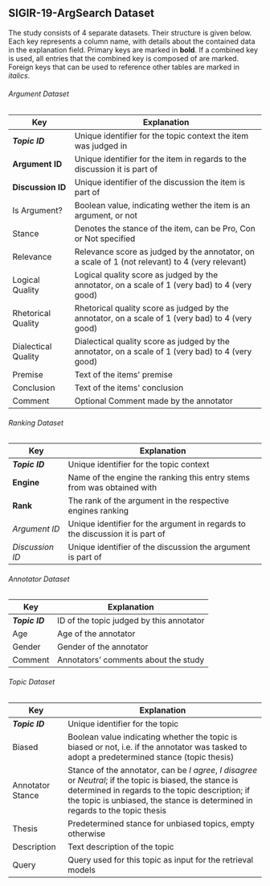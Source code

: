 ## SIGIR-19-ArgSearch Dataset
The study consists of 4 separate datasets. Their structure is given below. Each key represents a column name, with details about the contained data in the explanation field. Primary keys are marked in **bold**. If a combined key is used, all entries that the combined key is composed of are marked. Foreign keys that can be used to reference other tables are marked in *italics*.

###### Argument Dataset
| Key                 | Explanation                                                                                       |
|---------------------|---------------------------------------------------------------------------------------------------|
| ***Topic ID***      | Unique identifier for the topic context the item was judged in                                    |
| **Argument ID**     | Unique identifier for the item in regards to the discussion it is part of                         |
| **Discussion ID**   | Unique identifier of the discussion the item is part of                                           |
| Is Argument?        | Boolean value, indicating wether the item is an argument, or not                                  |
| Stance              | Denotes the stance of the item, can be Pro, Con or Not specified                                  |
| Relevance           | Relevance score as judged by the annotator, on a scale of 1 (not relevant) to 4 (very relevant)   |
| Logical Quality     | Logical quality score as judged by the annotator, on a scale of 1 (very bad) to 4 (very good)     |
| Rhetorical Quality  | Rhetorical quality score as judged by the annotator, on a scale of 1 (very bad) to 4 (very good)  |
| Dialectical Quality | Dialectical quality score as judged by the annotator, on a scale of 1 (very bad) to 4 (very good) |
| Premise             | Text of the items' premise                                                                        |
| Conclusion          | Text of the items' conclusion                                                                     |
| Comment             | Optional Comment made by the annotator                                                            |

###### Ranking Dataset
| Key               | Explanation                                                                   |
|-------------------|-------------------------------------------------------------------------------|
| ***Topic ID***    | Unique identifier for the topic context                                       |
| **Engine**        | Name of the engine the ranking this entry stems from was obtained with        |
| **Rank**          | The rank of the argument in the respective engines ranking                    |
| *Argument ID*     | Unique identifier for the argument in regards to the discussion it is part of |
| *Discussion ID*   | Unique identifier of the discussion the argument is part of                   |

###### Annotator Dataset 
| Key               | Explanation                              |
|-------------------|------------------------------------------|
| ***Topic ID***    | ID of the topic judged by this annotator |
| Age               | Age of the annotator                     |
| Gender            | Gender of the annotator                  |
| Comment           | Annotators’ comments about the study     |

###### Topic Dataset
| Key                       | Explanation                                                                                                                                                                                                                                   |
|---------------------------|-----------------------------------------------------------------------------------------------------------------------------------------------------------------------------------------------------------------------------------------------|
| ***Topic ID***            | Unique identifier for the topic                                                                                                                                                                                                               |
| Biased                    | Boolean value indicating whether the topic is biased or not, i.e. if the annotator was tasked to adopt a predetermined stance (topic thesis)                                                                                                  |
| Annotator Stance          | Stance of the annotator, can be *I agree*, *I disagree* or *Neutral*; if the topic is biased, the stance is determined in regards to the topic description; if the topic is unbiased, the stance is determined in regards to the topic thesis |
| Thesis                    | Predetermined stance for unbiased topics, empty otherwise                                                                                                                                                                                     |
| Description               | Text description of the topic                                                                                                                                                                                                                 |
| Query                     | Query used for this topic as input for the retrieval models                                                                                                                                                                                   |


